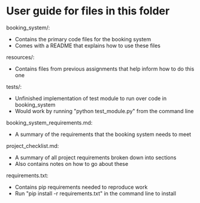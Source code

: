 # User guide for files in this folder   

booking_system/:  
- Contains the primary code files for the booking system
- Comes with a README that explains how to use these files

resources/: 
- Contains files from previous assignments that help inform how to do this one

tests/: 
- Unfinished implementation of test module to run over code in booking_system
- Would work by running "python test_module.py" from the command line

booking_system_requirements.md:
- A summary of the requirements that the booking system needs to meet

project_checklist.md:
- A summary of all project requirements broken down into sections
- Also contains notes on how to go about these

requirements.txt:
- Contains pip requirements needed to reproduce work
- Run "pip install -r requirements.txt" in the command line to install
